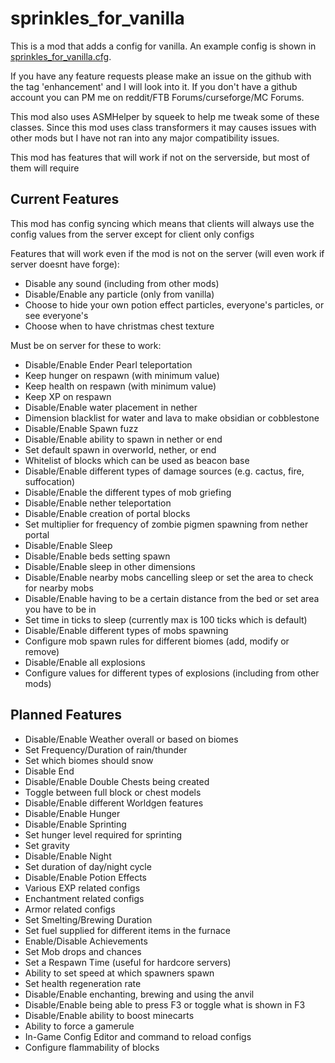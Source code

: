 sprinkles_for_vanilla
=====================

This is a mod that adds a config for vanilla. An example config is shown in [sprinkles_for_vanilla.cfg](https://github.com/VikeStep/sprinkles_for_vanilla/blob/master/sprinkles_for_vanilla.cfg).

If you have any feature requests please make an issue on the github with the tag 'enhancement' and I will look into it. If you don't have a github account you can PM me on reddit/FTB Forums/curseforge/MC Forums.

This mod also uses ASMHelper by squeek to help me tweak some of these classes. Since this mod uses class transformers it may causes issues with other mods but I have not ran into any major compatibility issues.

This mod has features that will work if not on the serverside, but most of them will require

Current Features
---------------------
This mod has config syncing which means that clients will always use the config values from the server except for client only configs

Features that will work even if the mod is not on the server (will even work if server doesnt have forge):

- Disable any sound (including from other mods)
- Disable/Enable any particle (only from vanilla)
- Choose to hide your own potion effect particles, everyone's particles, or see everyone's
- Choose when to have christmas chest texture

Must be on server for these to work:

- Disable/Enable Ender Pearl teleportation
- Keep hunger on respawn (with minimum value)
- Keep health on respawn (with minimum value)
- Keep XP on respawn
- Disable/Enable water placement in nether
- Dimension blacklist for water and lava to make obsidian or cobblestone
- Disable/Enable Spawn fuzz
- Disable/Enable ability to spawn in nether or end
- Set default spawn in overworld, nether, or end
- Whitelist of blocks which can be used as beacon base
- Disable/Enable different types of damage sources (e.g. cactus, fire, suffocation)
- Disable/Enable the different types of mob griefing
- Disable/Enable nether teleportation
- Disable/Enable creation of portal blocks
- Set multiplier for frequency of zombie pigmen spawning from nether portal
- Disable/Enable Sleep
- Disable/Enable beds setting spawn
- Disable/Enable sleep in other dimensions
- Disable/Enable nearby mobs cancelling sleep or set the area to check for nearby mobs
- Disable/Enable having to be a certain distance from the bed or set area you have to be in
- Set time in ticks to sleep (currently max is 100 ticks which is default)
- Disable/Enable different types of mobs spawning
- Configure mob spawn rules for different biomes (add, modify or remove)
- Disable/Enable all explosions
- Configure values for different types of explosions (including from other mods)

Planned Features
---------------------
- Disable/Enable Weather overall or based on biomes
- Set Frequency/Duration of rain/thunder
- Set which biomes should snow
- Disable End
- Disable/Enable Double Chests being created
- Toggle between full block or chest models
- Disable/Enable different Worldgen features
- Disable/Enable Hunger
- Disable/Enable Sprinting
- Set hunger level required for sprinting
- Set gravity
- Disable/Enable Night
- Set duration of day/night cycle
- Disable/Enable Potion Effects
- Various EXP related configs
- Enchantment related configs
- Armor related configs
- Set Smelting/Brewing Duration
- Set fuel supplied for different items in the furnace
- Enable/Disable Achievements
- Set Mob drops and chances
- Set a Respawn Time (useful for hardcore servers)
- Ability to set speed at which spawners spawn
- Set health regeneration rate
- Disable/Enable enchanting, brewing and using the anvil
- Disable/Enable being able to press F3 or toggle what is shown in F3
- Disable/Enable ability to boost minecarts
- Ability to force a gamerule
- In-Game Config Editor and command to reload configs
- Configure flammability of blocks
